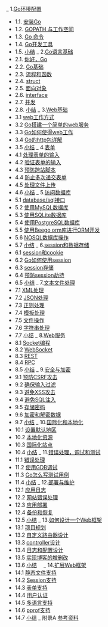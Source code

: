 _ 1.[Go环境配置](go-custorm/01.0.md)
 - 1.1. [安装Go](go-custorm/01.1.md)
 - 1.2. [GOPATH 与工作空间](go-custorm/01.2.md)
 - 1.3. [Go 命令](go-custorm/01.3.md)
 - 1.4. [Go开发工具](go-custorm/01.4.md)
 - 1.5. [小结](go-custorm/01.5.md)
_ 2.[Go语言基础](go-custorm/02.0.md)
 - 2.1. [你好，Go](go-custorm/02.1.md)
 - 2.2. [Go基础](go-custorm/02.2.md)
 - 2.3. [流程和函数](go-custorm/02.3.md)
 - 2.4. [struct](go-custorm/02.4.md)
 - 2.5. [面向对象](go-custorm/02.5.md)
 - 2.6. [interface](go-custorm/02.6.md)
 - 2.7. [并发](go-custorm/02.7.md)
 - 2.8. [小结](go-custorm/02.8.md)
_ 3.[Web基础](go-custorm/03.0.md)
 - 3.1 [web工作方式](go-custorm/03.1.md)
 - 3.2 [Go搭建一个简单的web服务](go-custorm/03.2.md)
 - 3.3 [Go如何使得web工作](go-custorm/03.3.md)
 - 3.4 [Go的http包详解](go-custorm/03.4.md)
 - 3.5 [小结](go-custorm/03.5.md)
_ 4.[表单](go-custorm/04.0.md)
 - 4.1 [处理表单的输入](go-custorm/04.1.md)
 - 4.2 [验证表单的输入](go-custorm/04.2.md)
 - 4.3 [预防跨站脚本](go-custorm/04.3.md)
 - 4.4 [防止多次递交表单](go-custorm/04.4.md)
 - 4.5 [处理文件上传](go-custorm/04.5.md)
 - 4.6 [小结](go-custorm/04.6.md)
_ 5.[访问数据库](go-custorm/05.0.md)
 - 5.1 [database/sql接口](go-custorm/05.1.md)
 - 5.2 [使用MySQL数据库](go-custorm/05.2.md)
 - 5.3 [使用SQLite数据库](go-custorm/05.3.md)
 - 5.4 [使用PostgreSQL数据库](go-custorm/05.4.md)
 - 5.5 [使用Beego orm库进行ORM开发](go-custorm/05.5.md)
 - 5.6 [NOSQL数据库操作](go-custorm/05.6.md)
 - 5.7 [小结](go-custorm/05.7.md)
_ 6.[session和数据存储](go-custorm/06.0.md)
 - 6.1 [session和cookie](go-custorm/06.1.md)
 - 6.2 [Go如何使用session](go-custorm/06.2.md)
 - 6.3 [session存储](go-custorm/06.3.md)
 - 6.4 [预防session劫持](go-custorm/06.4.md) 
 - 6.5 [小结](go-custorm/06.5.md)
_ 7.[文本文件处理](go-custorm/07.0.md)
 - 7.1 [XML处理](go-custorm/07.1.md)
 - 7.2 [JSON处理](go-custorm/07.2.md) 
 - 7.3 [正则处理](go-custorm/07.3.md)
 - 7.4 [模板处理](go-custorm/07.4.md)
 - 7.5 [文件操作](go-custorm/07.5.md)
 - 7.6 [字符串处理](go-custorm/07.6.md)
 - 7.7 [小结](go-custorm/07.7.md)
_ 8.[Web服务](go-custorm/08.0.md)
 - 8.1 [Socket编程](go-custorm/08.1.md)
 - 8.2 [WebSocket](go-custorm/08.2.md)
 - 8.3 [REST](go-custorm/08.3.md)
 - 8.4 [RPC](go-custorm/08.4.md)
 - 8.5 [小结](go-custorm/08.5.md)
_ 9.[安全与加密](go-custorm/09.0.md)
 - 9.1 [预防CSRF攻击](go-custorm/09.1.md)
 - 9.2 [确保输入过滤](go-custorm/09.2.md)
 - 9.3 [避免XSS攻击](go-custorm/09.3.md)
 - 9.4 [避免SQL注入](go-custorm/09.4.md)
 - 9.5 [存储密码](go-custorm/09.5.md)
 - 9.6 [加密和解密数据](go-custorm/09.6.md)
 - 9.7 [小结](go-custorm/09.7.md)
_ 10.[国际化和本地化](10.0.md) 
 - 10.1 [设置默认地区](10.1.md)
 - 10.2 [本地化资源](10.2.md)
 - 10.3 [国际化站点](10.3.md)
 - 10.4 [小结](10.4.md)
_ 11.[错误处理，调试和测试](11.0.md)
 - 11.1 [错误处理](11.1.md)
 - 11.2 [使用GDB调试](11.2.md)
 - 11.3 [Go怎么写测试用例](11.3.md)
 - 11.4 [小结](11.4.md)
_ 12.[部署与维护](12.0.md)
 - 12.1 [应用日志](12.1.md)
 - 12.2 [网站错误处理](12.2.md)
 - 12.3 [应用部署](12.3.md)
 - 12.4 [备份和恢复](12.4.md)
 - 12.5 [小结](12.5.md)
_ 13.[如何设计一个Web框架](13.0.md)　
 - 13.1 [项目规划](13.1.md)　
 - 13.2 [自定义路由器设计](13.2.md)
 - 13.3 [controller设计](13.3.md)
 - 13.4 [日志和配置设计](13.4.md)
 - 13.5 [实现博客的增删改](13.5.md)
 - 13.6 [小结](13.6.md)　
_ 14.[扩展Web框架](14.0.md)
 - 14.1 [静态文件支持](14.1.md)
 - 14.2 [Session支持](14.2.md)
 - 14.3 [表单支持](14.3.md)
 - 14.4 [用户认证](14.4.md)
 - 14.5 [多语言支持](14.5.md)
 - 14.6 [pprof支持](14.6.md)
 - 14.7 [小结](14.7.md)
_ 附录A [参考资料](ref.md)